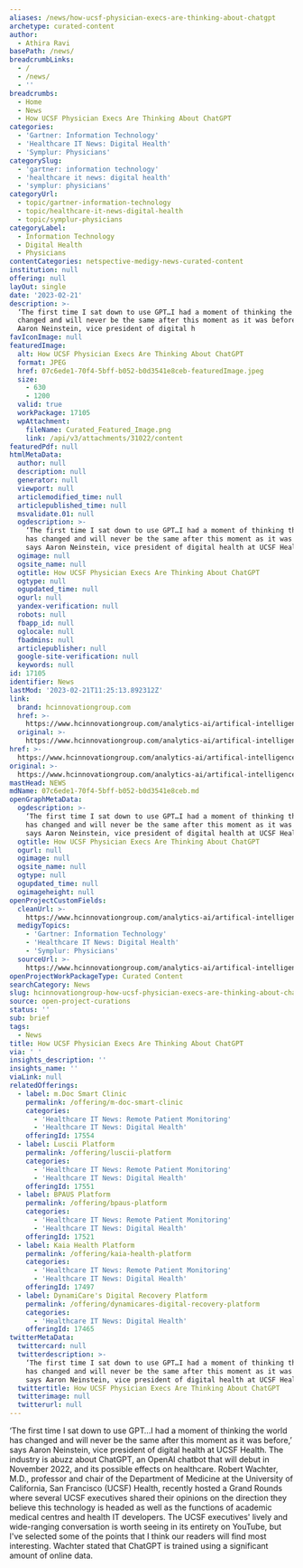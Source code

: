 ```yaml
---
aliases: /news/how-ucsf-physician-execs-are-thinking-about-chatgpt
archetype: curated-content
author:
  - Athira Ravi
basePath: /news/
breadcrumbLinks:
  - /
  - /news/
  - ''
breadcrumbs:
  - Home
  - News
  - How UCSF Physician Execs Are Thinking About ChatGPT
categories:
  - 'Gartner: Information Technology'
  - 'Healthcare IT News: Digital Health'
  - 'Symplur: Physicians'
categorySlug:
  - 'gartner: information technology'
  - 'healthcare it news: digital health'
  - 'symplur: physicians'
categoryUrl:
  - topic/gartner-information-technology
  - topic/healthcare-it-news-digital-health
  - topic/symplur-physicians
categoryLabel:
  - Information Technology
  - Digital Health
  - Physicians
contentCategories: netspective-medigy-news-curated-content
institution: null
offering: null
layOut: single
date: '2023-02-21'
description: >-
  ‘The first time I sat down to use GPT…I had a moment of thinking the world has
  changed and will never be the same after this moment as it was before,’ says
  Aaron Neinstein, vice president of digital h
favIconImage: null
featuredImage:
  alt: How UCSF Physician Execs Are Thinking About ChatGPT
  format: JPEG
  href: 07c6ede1-70f4-5bff-b052-b0d3541e8ceb-featuredImage.jpeg
  size:
    - 630
    - 1200
  valid: true
  workPackage: 17105
  wpAttachment:
    fileName: Curated_Featured_Image.png
    link: /api/v3/attachments/31022/content
featuredPdf: null
htmlMetaData:
  author: null
  description: null
  generator: null
  viewport: null
  articlemodified_time: null
  articlepublished_time: null
  msvalidate.01: null
  ogdescription: >-
    ‘The first time I sat down to use GPT…I had a moment of thinking the world
    has changed and will never be the same after this moment as it was before,’
    says Aaron Neinstein, vice president of digital health at UCSF Health
  ogimage: null
  ogsite_name: null
  ogtitle: How UCSF Physician Execs Are Thinking About ChatGPT
  ogtype: null
  ogupdated_time: null
  ogurl: null
  yandex-verification: null
  robots: null
  fbapp_id: null
  oglocale: null
  fbadmins: null
  articlepublisher: null
  google-site-verification: null
  keywords: null
id: 17105
identifier: News
lastMod: '2023-02-21T11:25:13.892312Z'
link:
  brand: hcinnovationgroup.com
  href: >-
    https://www.hcinnovationgroup.com/analytics-ai/artifical-intelligence-machine-learning/article/21296177/how-ucsf-physician-execs-are-thinking-about-chatgpt
  original: >-
    https://www.hcinnovationgroup.com/analytics-ai/artifical-intelligence-machine-learning/article/21296177/how-ucsf-physician-execs-are-thinking-about-chatgpt
href: >-
  https://www.hcinnovationgroup.com/analytics-ai/artifical-intelligence-machine-learning/article/21296177/how-ucsf-physician-execs-are-thinking-about-chatgpt
original: >-
  https://www.hcinnovationgroup.com/analytics-ai/artifical-intelligence-machine-learning/article/21296177/how-ucsf-physician-execs-are-thinking-about-chatgpt
mastHead: NEWS
mdName: 07c6ede1-70f4-5bff-b052-b0d3541e8ceb.md
openGraphMetaData:
  ogdescription: >-
    ‘The first time I sat down to use GPT…I had a moment of thinking the world
    has changed and will never be the same after this moment as it was before,’
    says Aaron Neinstein, vice president of digital health at UCSF Health
  ogtitle: How UCSF Physician Execs Are Thinking About ChatGPT
  ogurl: null
  ogimage: null
  ogsite_name: null
  ogtype: null
  ogupdated_time: null
  ogimageheight: null
openProjectCustomFields:
  cleanUrl: >-
    https://www.hcinnovationgroup.com/analytics-ai/artifical-intelligence-machine-learning/article/21296177/how-ucsf-physician-execs-are-thinking-about-chatgpt
  medigyTopics:
    - 'Gartner: Information Technology'
    - 'Healthcare IT News: Digital Health'
    - 'Symplur: Physicians'
  sourceUrl: >-
    https://www.hcinnovationgroup.com/analytics-ai/artifical-intelligence-machine-learning/article/21296177/how-ucsf-physician-execs-are-thinking-about-chatgpt
openProjectWorkPackageType: Curated Content
searchCategory: News
slug: hcinnovationgroup-how-ucsf-physician-execs-are-thinking-about-chatgpt
source: open-project-curations
status: ''
sub: brief
tags:
  - News
title: How UCSF Physician Execs Are Thinking About ChatGPT
via: ' '
insights_description: ''
insights_name: ''
viaLink: null
relatedOfferings:
  - label: m.Doc Smart Clinic
    permalink: /offering/m-doc-smart-clinic
    categories:
      - 'Healthcare IT News: Remote Patient Monitoring'
      - 'Healthcare IT News: Digital Health'
    offeringId: 17554
  - label: Luscii Platform
    permalink: /offering/luscii-platform
    categories:
      - 'Healthcare IT News: Remote Patient Monitoring'
      - 'Healthcare IT News: Digital Health'
    offeringId: 17551
  - label: BPAUS Platform
    permalink: /offering/bpaus-platform
    categories:
      - 'Healthcare IT News: Remote Patient Monitoring'
      - 'Healthcare IT News: Digital Health'
    offeringId: 17521
  - label: Kaia Health Platform
    permalink: /offering/kaia-health-platform
    categories:
      - 'Healthcare IT News: Remote Patient Monitoring'
      - 'Healthcare IT News: Digital Health'
    offeringId: 17497
  - label: DynamiCare's Digital Recovery Platform
    permalink: /offering/dynamicares-digital-recovery-platform
    categories:
      - 'Healthcare IT News: Digital Health'
    offeringId: 17465
twitterMetaData:
  twittercard: null
  twitterdescription: >-
    ‘The first time I sat down to use GPT…I had a moment of thinking the world
    has changed and will never be the same after this moment as it was before,’
    says Aaron Neinstein, vice president of digital health at UCSF Health
  twittertitle: How UCSF Physician Execs Are Thinking About ChatGPT
  twitterimage: null
  twitterurl: null
---
```

<p>‘The first time I sat down to use GPT…I had a moment of thinking the world has changed and will never be the same after this moment as it was before,’ says Aaron Neinstein, vice president of digital health at UCSF Health. The industry is abuzz about ChatGPT, an OpenAI chatbot that will debut in November 2022, and its possible effects on healthcare. Robert Wachter, M.D., professor and chair of the Department of Medicine at the University of California, San Francisco (UCSF) Health, recently hosted a Grand Rounds where several UCSF executives shared their opinions on the direction they believe this technology is headed as well as the functions of academic medical centres and health IT developers. The UCSF executives' lively and wide-ranging conversation is worth seeing in its entirety on YouTube, but I've selected some of the points that I think our readers will find most interesting. Wachter stated that ChatGPT is trained using a significant amount of online data.</p>